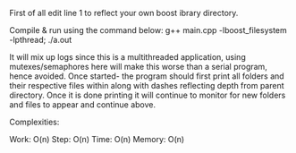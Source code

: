 First of all edit line 1 to reflect your own boost ibrary directory.

Compile & run using the command below:
g++ main.cpp -lboost_filesystem -lpthread; ./a.out <FOLDER TO MONITOR>


It will mix up logs since this is a multithreaded application, using mutexes/semaphores here will make this worse
than a serial program, hence avoided. Once started- the program should first print all folders and their respective
files within along with dashes reflecting depth from parent directory. Once it is done printing it will 
continue to monitor for new folders and files to appear and continue above.


Complexities:

Work: O(n)
Step: O(n)
Time: O(n)
Memory: O(n)



